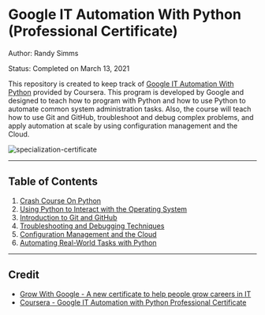 # Google IT Automation With Python (Professional Certificate)

Author: Randy Simms

Status: Completed on March 13, 2021

This repository is created to keep track of [Google IT Automation With Python](https://www.coursera.org/professional-certificates/google-it-automation) provided by Coursera. This program is developed by Google and designed to teach how to program with Python and how to use Python to automate common system administration tasks. Also, the course will teach how to use Git and GitHub, troubleshoot and debug complex problems, and apply automation at scale by using configuration management and the Cloud.

![specialization-certificate](https://github.com/randysimms/pythonWithOScourse/blob/main/Google_IT_Automation_with_Python_CERTIFICATE.jpg)

---

## Table of Contents

1. [Crash Course On Python](https://github.com/randysimms/google-it-automation-with-python/tree/main/1-crash-course-on-python)
2. [Using Python to Interact with the Operating System](https://github.com/randysimms/google-it-automation-with-python/tree/main/2-using-python-with-the-os)
3. [Introduction to Git and GitHub](https://github.com/randysimms/google-it-automation-with-python/tree/main/3-intro-to-git-and-github)
4. [Troubleshooting and Debugging Techniques](https://github.com/randysimms/google-it-automation-with-python/tree/main/4-troubleshooting-and-debugging)
5. [Configuration Management and the Cloud](https://github.com/randysimms/google-it-automation-with-python/tree/main/5-config-management-and-the-cloud)
6. [Automating Real-World Tasks with Python](https://github.com/randysimms/google-it-automation-with-python/tree/main/6-automating-with-python)

---

## Credit

* [Grow With Google - A new certificate to help people grow careers in IT](https://www.blog.google/outreach-initiatives/grow-with-google/new-certificate-help-people-grow-careers/)
* [Coursera - Google IT Automation with Python Professional Certificate](https://www.coursera.org/professional-certificates/google-it-automation#courses)  